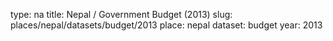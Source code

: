 type: na
title: Nepal / Government Budget (2013)
slug: places/nepal/datasets/budget/2013
place: nepal
dataset: budget
year: 2013
